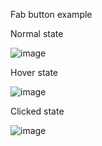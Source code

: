 Fab button example

Normal state

![image](https://user-images.githubusercontent.com/34031333/214795158-66a25211-e565-4bae-8ee4-82c4be2487d1.png)

Hover state

![image](https://user-images.githubusercontent.com/34031333/214795262-e5a2f274-d31c-4bf0-845d-cc624f319ac6.png)

Clicked state

![image](https://user-images.githubusercontent.com/34031333/214795383-778dc6f0-75fb-4148-a458-50476ac7ce96.png)
